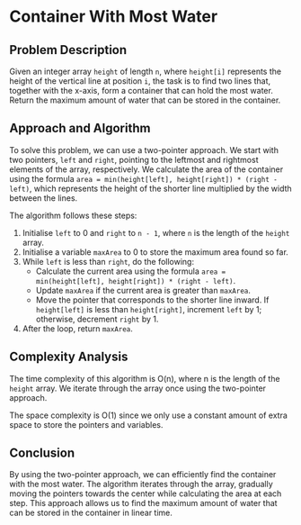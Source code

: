# Container With Most Water

## Problem Description

Given an integer array `height` of length `n`, where `height[i]` represents the height of the vertical line at position `i`, the task is to find two lines that, together with the x-axis, form a container that can hold the most water. Return the maximum amount of water that can be stored in the container.

## Approach and Algorithm

To solve this problem, we can use a two-pointer approach. We start with two pointers, `left` and `right`, pointing to the leftmost and rightmost elements of the array, respectively. We calculate the area of the container using the formula `area = min(height[left], height[right]) * (right - left)`, which represents the height of the shorter line multiplied by the width between the lines.

The algorithm follows these steps:

1. Initialise `left` to 0 and `right` to `n - 1`, where `n` is the length of the `height` array.
2. Initialise a variable `maxArea` to 0 to store the maximum area found so far.
3. While `left` is less than `right`, do the following:
   - Calculate the current area using the formula `area = min(height[left], height[right]) * (right - left)`.
   - Update `maxArea` if the current area is greater than `maxArea`.
   - Move the pointer that corresponds to the shorter line inward. If `height[left]` is less than `height[right]`, increment `left` by 1; otherwise, decrement `right` by 1.
4. After the loop, return `maxArea`.

## Complexity Analysis

The time complexity of this algorithm is O(n), where n is the length of the `height` array. We iterate through the array once using the two-pointer approach.

The space complexity is O(1) since we only use a constant amount of extra space to store the pointers and variables.

## Conclusion

By using the two-pointer approach, we can efficiently find the container with the most water. The algorithm iterates through the array, gradually moving the pointers towards the center while calculating the area at each step. This approach allows us to find the maximum amount of water that can be stored in the container in linear time.
